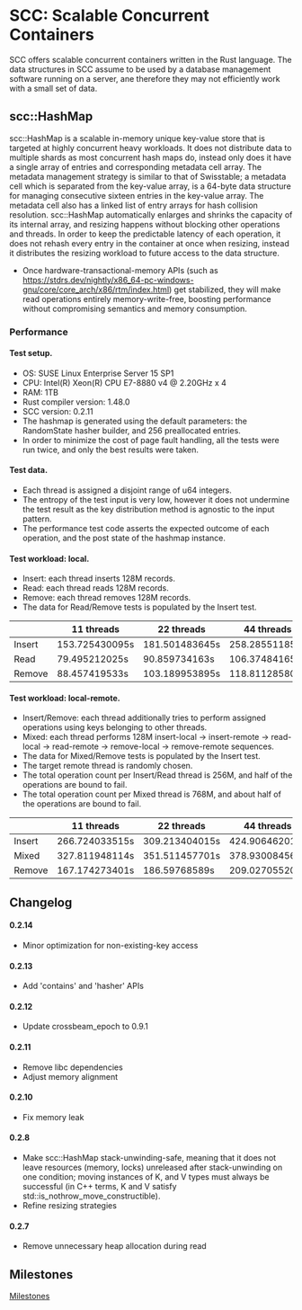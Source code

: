 # SCC: Scalable Concurrent Containers

SCC offers scalable concurrent containers written in the Rust language. The data structures in SCC assume to be used by a database management software running on a server, ane therefore they may not efficiently work with a small set of data.

## scc::HashMap

scc::HashMap is a scalable in-memory unique key-value store that is targeted at highly concurrent heavy workloads. It does not distribute data to multiple shards as most concurrent hash maps do, instead only does it have a single array of entries and corresponding metadata cell array. The metadata management strategy is similar to that of Swisstable; a metadata cell which is separated from the key-value array, is a 64-byte data structure for managing consecutive sixteen entries in the key-value array. The metadata cell also has a linked list of entry arrays for hash collision resolution. scc::HashMap automatically enlarges and shrinks the capacity of its internal array, and resizing happens without blocking other operations and threads. In order to keep the predictable latency of each operation, it does not rehash every entry in the container at once when resizing, instead it distributes the resizing workload to future access to the data structure.

* Once hardware-transactional-memory APIs (such as https://stdrs.dev/nightly/x86_64-pc-windows-gnu/core/core_arch/x86/rtm/index.html) get stabilized, they will make read operations entirely memory-write-free, boosting performance without compromising semantics and memory consumption.

### Performance

#### Test setup.
- OS: SUSE Linux Enterprise Server 15 SP1
- CPU: Intel(R) Xeon(R) CPU E7-8880 v4 @ 2.20GHz x 4
- RAM: 1TB
- Rust compiler version: 1.48.0
- SCC version: 0.2.11
- The hashmap is generated using the default parameters: the RandomState hasher builder, and 256 preallocated entries.
- In order to minimize the cost of page fault handling, all the tests were run twice, and only the best results were taken.

#### Test data.
- Each thread is assigned a disjoint range of u64 integers.
- The entropy of the test input is very low, however it does not undermine the test result as the key distribution method is agnostic to the input pattern.
- The performance test code asserts the expected outcome of each operation, and the post state of the hashmap instance.

#### Test workload: local.
- Insert: each thread inserts 128M records.
- Read: each thread reads 128M records.
- Remove: each thread removes 128M records.
- The data for Read/Remove tests is populated by the Insert test.

|        | 11 threads     | 22 threads     | 44 threads     | 88 threads     |
|--------|----------------|----------------|----------------|----------------|
| Insert | 153.725430095s | 181.501483645s | 258.285511858s | 462.73899472s  |
| Read   | 79.495212025s  | 90.859734163s  | 106.374841654s | 137.359072343s |
| Remove | 88.457419533s  | 103.189953895s | 118.811285809s | 142.061171296s |

#### Test workload: local-remote.
- Insert/Remove: each thread additionally tries to perform assigned operations using keys belonging to other threads.
- Mixed: each thread performs 128M insert-local -> insert-remote -> read-local -> read-remote -> remove-local -> remove-remote sequences.
- The data for Mixed/Remove tests is populated by the Insert test.
- The target remote thread is randomly chosen.
- The total operation count per Insert/Read thread is 256M, and half of the operations are bound to fail.
- The total operation count per Mixed thread is 768M, and about half of the operations are bound to fail.

|        | 11 threads     | 22 threads     | 44 threads     | 88 threads     |
|--------|----------------|----------------|----------------|----------------|
| Insert | 266.724033515s | 309.213404015s | 424.906462015s | 773.520934754s |
| Mixed  | 327.811948114s | 351.511457701s | 378.930084569s | 436.735096193s |
| Remove | 167.174273401s | 186.59768589s  | 209.027055204s | 254.330255812s |


## Changelog

#### 0.2.14
- Minor optimization for non-existing-key access
#### 0.2.13
- Add 'contains' and 'hasher' APIs
#### 0.2.12
- Update crossbeam_epoch to 0.9.1
#### 0.2.11
- Remove libc dependencies
- Adjust memory alignment
#### 0.2.10
- Fix memory leak
#### 0.2.8
- Make scc::HashMap stack-unwinding-safe, meaning that it does not leave resources (memory, locks) unreleased after stack-unwinding on one condition; moving instances of K, and V types must always be successful (in C++ terms, K and V satisfy std::is_nothrow_move_constructible).
- Refine resizing strategies
#### 0.2.7
- Remove unnecessary heap allocation during read

## Milestones

[Milestones](https://github.com/wvwwvwwv/scc/milestones)